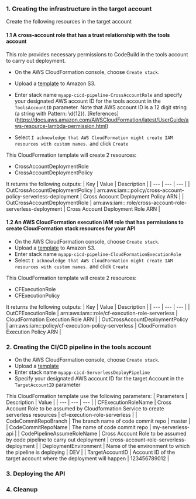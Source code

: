 ### 1. Creating the infrastructure in the target account
Create the following resources in the target account
#### 1.1 A cross-account role that has a trust relationship with the tools account
This role provides necessary permissions to CodeBuild in the tools account to carry out deployment.

- On the AWS CloudFormation console, choose `Create stack`.
- Upload a [template](https://github.com/awslabs/serverless-api-cross-account-cicd/blob/master/cloudformation/target-account/cf-CrossAccountRole.yml) to Amazon S3.
- Enter stack name `myapp-cicd-pipeline-CrossAccountRole` and specify your designated AWS account ID for the tools account in the `ToolsAccountID` parameter.
Note that AWS account ID is a 12 digit string (a string with Pattern: \d{12}). [References] (https://docs.aws.amazon.com/AWSCloudFormation/latest/UserGuide/aws-resource-lambda-permission.html)

- Select `I acknowledge that AWS CloudFormation might create IAM resources with custom names.` and click `Create`

This CloudFormation template will create 2 resources:
- CrossAccountDeploymentRole
- CrossAccountDeploymentPolicy

It returns the following outputs:
| Key | Value | Description |
| --- | --- | --- |
| OutCrossAccountDeploymentPolicy | arn:aws:iam::<TargetAccountID>:policy/cross-account-policy-serverless-deployment | Cross Account Deployment Policy ARN | 
| OutCrossAccountDeploymentRole | arn:aws:iam::<TargetAccountID>:role/cross-account-role-serverless-deployment | Cross Account Deployment Role ARN |

#### 1.2 An AWS CloudFormation execution IAM role that has permissions to create CloudFormation stack resources for your API
- On the AWS CloudFormation console, choose `Create stack`.
- Upload a [template](https://github.com/awslabs/serverless-api-cross-account-cicd/blob/master/cloudformation/target-account/cf-CloudFormationExecutionRole.yml) to Amazon S3.
- Enter stack name `myapp-cicd-pipeline-CloudFormationExecutionRole`
- Select `I acknowledge that AWS CloudFormation might create IAM resources with custom names.` and click `Create`

This CloudFormation template will create 2 resources:
- CFExecutionRole
- CFExecutionPolicy

It returns the following outputs:
| Key | Value | Description |
| --- | --- | --- |
| OutCFExecutionRole | arn:aws:iam::<TargetAccountID>:role/cf-execution-role-serverless | CloudFormation Execution Role ARN |
| OutCrossAccountDeploymentPolicy | arn:aws:iam::<TargetAccountID>:policy/cf-execution-policy-serverless | CloudFormation Execution Policy ARN |

### 2. Creating the CI/CD pipeline in the tools account
- On the AWS CloudFormation console, choose `Create stack`.
- Upload a [template](https://github.com/awslabs/serverless-api-cross-account-cicd/blob/master/cloudformation/source-account/cf-ServerlessDeployPipeline.yml)
- Enter stack name `myapp-cicd-ServerlessDeployPipeline`
- Specify your designated AWS account ID for the target Account in the `TargetAccountID` parameter

This CloudFormation template use the following parameters:
| Parameters | Description | Value |
| --- | --- | --- |
| CFExecutionRoleName | Cross Account Role to be assumed by Cloudformation Service to create serverless resources | cf-execution-role-serverless |
| CodeCommitRepoBranch | The branch name of code commit repo | master |
| CodeCommitRepoName |  The name of code commit repo | my-serverless-api |
| CodePipelineAssumeRoleName | Cross Account Role to be assumed by code pipeline to carry out deployment | cross-account-role-serverless-deployment |
| DeploymentEnvironment | Name of the environment to which the pipeline is deploying | DEV |
| TargetAccountID | Account ID of the target account where the deployment will happen | 123456789012 |


### 3. Deploying the API


### 4. Cleanup
